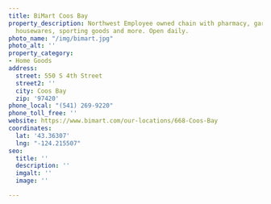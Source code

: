 ```yaml
---
title: BiMart Coos Bay
property_description: Northwest Employee owned chain with pharmacy, garden center,
  housewares, sporting goods and more. Open daily.
photo_name: "/img/bimart.jpg"
photo_alt: ''
property_category:
- Home Goods
address:
  street: 550 S 4th Street
  street2: ''
  city: Coos Bay
  zip: '97420'
phone_local: "(541) 269-9220"
phone_toll_free: ''
website: https://www.bimart.com/our-locations/668-Coos-Bay
coordinates:
  lat: '43.36307'
  lng: "-124.215507"
seo:
  title: ''
  description: ''
  imgalt: ''
  image: ''

---
```


